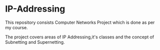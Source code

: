 # IP-Addressing

This repository consists Computer Networks Project which is done as per my course.

The project covers areas of IP Addressing,it's classes and the concept of Subnetting and Supernetting.
